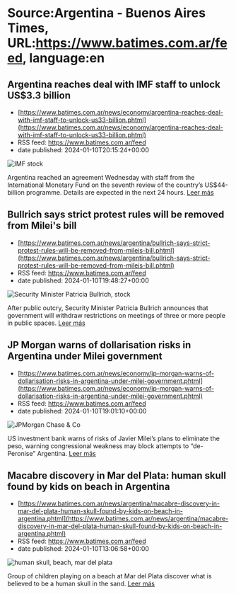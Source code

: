 # Source:Argentina - Buenos Aires Times, URL:https://www.batimes.com.ar/feed, language:en

## Argentina reaches deal with IMF staff to unlock US$3.3 billion
 - [https://www.batimes.com.ar/news/economy/argentina-reaches-deal-with-imf-staff-to-unlock-us33-billion.phtml](https://www.batimes.com.ar/news/economy/argentina-reaches-deal-with-imf-staff-to-unlock-us33-billion.phtml)
 - RSS feed: https://www.batimes.com.ar/feed
 - date published: 2024-01-10T20:15:24+00:00

<p><img alt="IMF stock" src="https://fotos.perfil.com/2024/01/10/trim/540/304/imf-stock-1735333.jpg" /></p>Argentina reached an agreement Wednesday with staff from the International Monetary Fund on the seventh review of the country’s US$44-billion programme. Details are expected in the next 24 hours. <a href="https://www.batimes.com.ar/news/economy/argentina-reaches-deal-with-imf-staff-to-unlock-us33-billion.phtml">Leer más</a>

## Bullrich says strict protest rules will be removed from Milei's bill
 - [https://www.batimes.com.ar/news/argentina/bullrich-says-strict-protest-rules-will-be-removed-from-mileis-bill.phtml](https://www.batimes.com.ar/news/argentina/bullrich-says-strict-protest-rules-will-be-removed-from-mileis-bill.phtml)
 - RSS feed: https://www.batimes.com.ar/feed
 - date published: 2024-01-10T19:48:27+00:00

<p><img alt="Security Minister Patricia Bullrich, stock" src="https://fotos.perfil.com/2023/12/21/trim/540/304/security-minister-patricia-bullrich-stock-1724345.jpeg" /></p>After public outcry, Security Minister Patricia Bullrich announces that government will withdraw restrictions on meetings of three or more people in public spaces.
 <a href="https://www.batimes.com.ar/news/argentina/bullrich-says-strict-protest-rules-will-be-removed-from-mileis-bill.phtml">Leer más</a>

## JP Morgan warns of dollarisation risks in Argentina under Milei government
 - [https://www.batimes.com.ar/news/economy/jp-morgan-warns-of-dollarisation-risks-in-argentina-under-milei-government.phtml](https://www.batimes.com.ar/news/economy/jp-morgan-warns-of-dollarisation-risks-in-argentina-under-milei-government.phtml)
 - RSS feed: https://www.batimes.com.ar/feed
 - date published: 2024-01-10T19:01:10+00:00

<p><img alt="JPMorgan Chase &amp; Co" src="https://fotos.perfil.com/2022/01/26/trim/540/304/jpmorgan-chase-1303920.jpg" /></p>US investment bank warns of risks of Javier Milei’s plans to eliminate the peso, warning congressional weakness may block attempts to “de-Peronise” Argentina. <a href="https://www.batimes.com.ar/news/economy/jp-morgan-warns-of-dollarisation-risks-in-argentina-under-milei-government.phtml">Leer más</a>

## Macabre discovery in Mar del Plata: human skull found by kids on beach in Argentina
 - [https://www.batimes.com.ar/news/argentina/macabre-discovery-in-mar-del-plata-human-skull-found-by-kids-on-beach-in-argentina.phtml](https://www.batimes.com.ar/news/argentina/macabre-discovery-in-mar-del-plata-human-skull-found-by-kids-on-beach-in-argentina.phtml)
 - RSS feed: https://www.batimes.com.ar/feed
 - date published: 2024-01-10T13:06:58+00:00

<p><img alt="human skull, beach, mar del plata" src="https://fotos.perfil.com/2024/01/10/trim/540/304/human-skull-beach-mar-del-plata-1734919.jpg" /></p>Group of children playing on a beach at Mar del Plata discover what is believed to be a human skull in the sand.
 <a href="https://www.batimes.com.ar/news/argentina/macabre-discovery-in-mar-del-plata-human-skull-found-by-kids-on-beach-in-argentina.phtml">Leer más</a>

